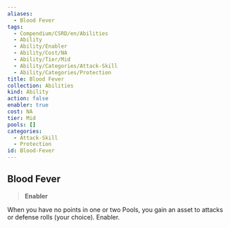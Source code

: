 ```yaml
---
aliases:
  - Blood Fever
tags:
  - Compendium/CSRD/en/Abilities
  - Ability
  - Ability/Enabler
  - Ability/Cost/NA
  - Ability/Tier/Mid
  - Ability/Categories/Attack-Skill
  - Ability/Categories/Protection
title: Blood Fever
collection: Abilities
kind: Ability
action: false
enabler: true
cost: NA
tier: Mid
pools: []
categories:
  - Attack-Skill
  - Protection
id: Blood-Fever
---
```

## Blood Fever  
  
>**Enabler**
  
  
  
When you have no points in one or two Pools, you gain an asset to attacks or defense rolls (your choice). Enabler.
